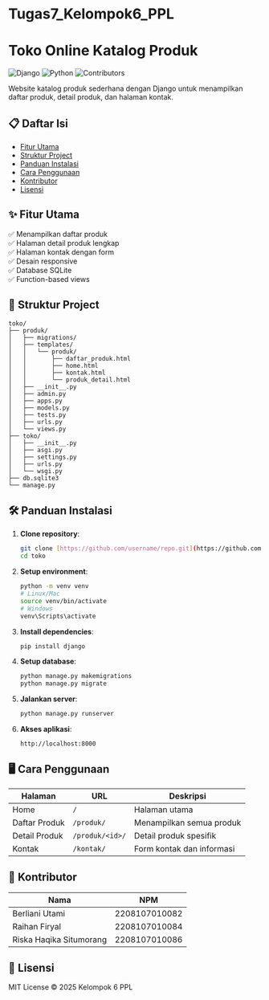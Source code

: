 # Tugas7_Kelompok6_PPL

# Toko Online Katalog Produk

![Django](https://img.shields.io/badge/Django-3.2-green)
![Python](https://img.shields.io/badge/Python-3.8+-blue)
![Contributors](https://img.shields.io/badge/contributors-3-orange)

Website katalog produk sederhana dengan Django untuk menampilkan daftar produk, detail produk, dan halaman kontak.

## 📋 Daftar Isi
- [Fitur Utama](#-fitur-utama)
- [Struktur Project](#-struktur-project)
- [Panduan Instalasi](#-panduan-instalasi)
- [Cara Penggunaan](#-cara-penggunaan)
- [Kontributor](#-kontributor)
- [Lisensi](#-lisensi)

## ✨ Fitur Utama
✅ Menampilkan daftar produk  
✅ Halaman detail produk lengkap  
✅ Halaman kontak dengan form  
✅ Desain responsive  
✅ Database SQLite  
✅ Function-based views  

## 📁 Struktur Project
```
toko/
├── produk/
│   ├── migrations/
│   ├── templates/
│   │   └── produk/
│   │       ├── daftar_produk.html
│   │       ├── home.html
│   │       ├── kontak.html
│   │       └── produk_detail.html
│   ├── __init__.py
│   ├── admin.py
│   ├── apps.py
│   ├── models.py
│   ├── tests.py
│   ├── urls.py
│   └── views.py
├── toko/
│   ├── __init__.py
│   ├── asgi.py
│   ├── settings.py
│   ├── urls.py
│   └── wsgi.py
├── db.sqlite3
└── manage.py
```

## 🛠 Panduan Instalasi
1. **Clone repository**:
   ```bash
   git clone [https://github.com/username/repo.git](https://github.com/RiskaHaqikaSitumorang/Tugas8_Kelompok6_PPL.git)
   cd toko
   ```

2. **Setup environment**:
   ```bash
   python -m venv venv
   # Linux/Mac
   source venv/bin/activate
   # Windows
   venv\Scripts\activate
   ```

3. **Install dependencies**:
   ```bash
   pip install django
   ```

4. **Setup database**:
   ```bash
   python manage.py makemigrations
   python manage.py migrate
   ```

5. **Jalankan server**:
   ```bash
   python manage.py runserver
   ```

6. **Akses aplikasi**:
   ```
   http://localhost:8000
   ```

## 🖥 Cara Penggunaan
| Halaman | URL | Deskripsi |
|---------|-----|-----------|
| Home | `/` | Halaman utama |
| Daftar Produk | `/produk/` | Menampilkan semua produk |
| Detail Produk | `/produk/<id>/` | Detail produk spesifik |
| Kontak | `/kontak/` | Form kontak dan informasi |

## 👥 Kontributor

| Nama | NPM | 
|------|-----|
| Berliani Utami | 2208107010082 |
| Raihan Firyal | 2208107010084 |
| Riska Haqika Situmorang | 2208107010086 |
## 📜 Lisensi
MIT License © 2025 Kelompok 6 PPL

